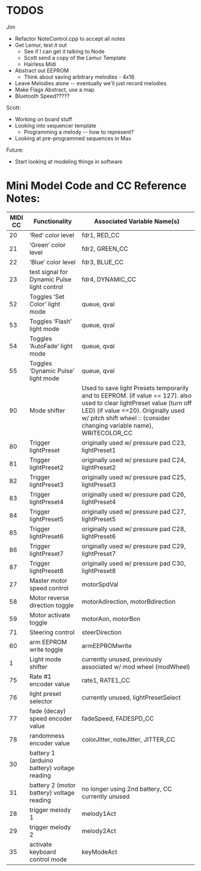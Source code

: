 
# TODOS

Jim

- Refactor NoteControl.cpp to accept all notes
- Get Lemur, test it out
    + See if I can get it talking to Node
    + Scott send a copy of the Lemur Template
    + Hairless Midi
- Abstract out EEPROM
    + Think about saving arbitrary melodies - 4x16
- Leave Melodies alone -- eventually we'll just record melodies
- Make Flags Abstract, use a map
- Bluetooth Speed?????

Scott:

- Working on board stuff
- Looking into sequencer template
    + Programming a melody -- how to represent?
- Looking at pre-programmed sequences in Max

Future:

- Start looking at modeling things in software



# Mini Model Code and CC Reference Notes:

MIDI CC | Functionality | Associated Variable Name(s)
------------- | ------------- | ------------- 
20 | ‘Red’ color level | fdr1, RED_CC
21 | ‘Green’ color level | fdr2, GREEN_CC
22 | ‘Blue’ color level | fdr3, BLUE_CC
23 |  test signal for Dynamic Pulse light control | fdr4, DYNAMIC_CC
52 |  Toggles ‘Set Color’ light mode | queue, qval
53 |  Toggles ‘Flash’ light mode | queue, qval
54 | Toggles ‘AutoFade’ light mode | queue, qval
55 | Toggles ‘Dynamic Pulse’ light mode | queue, qval
90 | Mode shifter | Used to save light Presets temporarily and to EEPROM. (if value == 127). also used to clear lightPreset value (turn off LED) (if value <=20). Originally used w/ pitch shift wheel :: (consider changing variable name), WRITECOLOR_CC
80 | Trigger lightPreset | originally used w/ pressure pad C23, lightPreset1
81 | Trigger lightPreset2 | originally used w/ pressure pad C24, lightPreset2
82 | Trigger lightPreset3 | originally used w/ pressure pad C25, lightPreset3
83 | Trigger lightPreset4 | originally used w/ pressure pad C26, lightPreset4
84 | Trigger lightPreset5 | originally used w/ pressure pad C27, lightPreset5
85 | Trigger lightPreset6 | originally used w/ pressure pad C28, lightPreset6
86 | Trigger lightPreset7 | originally used w/ pressure pad C29, lightPreset7
87 | Trigger lightPreset8 | originally used w/ pressure pad C30, lightPreset8
27 | Master motor speed control | motorSpdVal
58 | Motor reverse direction toggle | motorAdirection, motorBdirection
59 | Motor activate toggle | motorAon, motorBon
71 | Steering control | steerDirection
60 | arm EEPROM write toggle | armEEPROMwrite
1 | Light mode shifter | currently unused, previously associated w/ mod wheel (modWheel)
75 | Rate #1 encoder value | rate1, RATE1_CC
76 |  light preset selector | currently unused, lightPresetSelect
77 | fade (decay) speed encoder value | fadeSpeed, FADESPD_CC
78 | randomness encoder value | colorJitter, noteJitter, JITTER_CC
30 | battery 1 (arduino battery) voltage reading |
31 | battery 2 (motor battery) voltage reading | no longer using 2nd battery, CC currently unused
28 | trigger melody 1 | melody1Act
29 | trigger melody 2 | melody2Act
35 | activate keyboard control mode | keyModeAct
